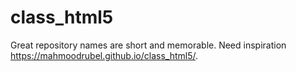 # class_html5
Great repository names are short and memorable. Need inspiration
https://mahmoodrubel.github.io/class_html5/.
